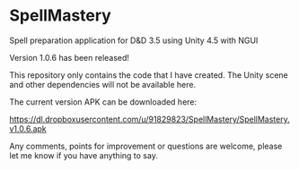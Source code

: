 # SpellMastery
Spell preparation application for D&amp;D 3.5 using Unity 4.5 with NGUI

Version 1.0.6 has been released!

This repository only contains the code that I have created.
The Unity scene and other dependencies will not be available here.


The current version APK can be downloaded here:

https://dl.dropboxusercontent.com/u/91829823/SpellMastery/SpellMastery.v1.0.6.apk


Any comments, points for improvement or questions are welcome, 
please let me know if you have anything to say.